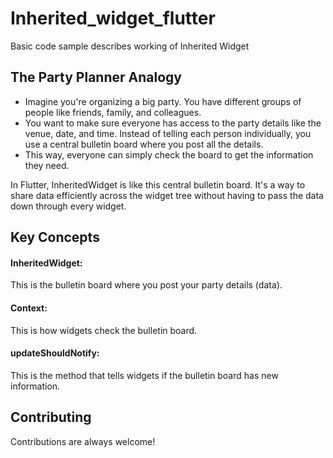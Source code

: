 # Inherited_widget_flutter

Basic code sample describes working of Inherited Widget

## The Party Planner Analogy

- Imagine you're organizing a big party. You have different groups of people like friends, family, and colleagues.
- You want to make sure everyone has access to the party details like the venue, date, and time. Instead of telling each person individually, you use a central bulletin board where you post all the details.
- This way, everyone can simply check the board to get the information they need.

In Flutter, InheritedWidget is like this central bulletin board. It's a way to share data efficiently across the widget tree without having to pass the data down through every widget.

## Key Concepts

#### InheritedWidget:

This is the bulletin board where you post your party details (data).

#### Context:

This is how widgets check the bulletin board.

#### updateShouldNotify:

This is the method that tells widgets if the bulletin board has new information.

## Contributing

Contributions are always welcome!
